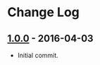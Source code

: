 # Change Log #

## [1.0.0][v100] - 2016-04-03 ##

* Initial commit.

<!--  Links -->

[v100]: https://github.com/pearl-core/pearl/releases/tag/1.0.0

